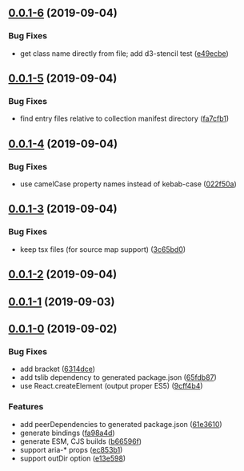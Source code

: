 ## [0.0.1-6](https://github.com/petermikitsh/stencil-react/compare/v0.0.1-5...v0.0.1-6) (2019-09-04)


### Bug Fixes

* get class name directly from file; add d3-stencil test ([e49ecbe](https://github.com/petermikitsh/stencil-react/commit/e49ecbe))



## [0.0.1-5](https://github.com/petermikitsh/stencil-react/compare/v0.0.1-4...v0.0.1-5) (2019-09-04)


### Bug Fixes

* find entry files relative to collection manifest directory ([fa7cfb1](https://github.com/petermikitsh/stencil-react/commit/fa7cfb1))



## [0.0.1-4](https://github.com/petermikitsh/stencil-react/compare/v0.0.1-3...v0.0.1-4) (2019-09-04)


### Bug Fixes

* use camelCase property names instead of kebab-case ([022f50a](https://github.com/petermikitsh/stencil-react/commit/022f50a))



## [0.0.1-3](https://github.com/petermikitsh/stencil-react/compare/v0.0.1-2...v0.0.1-3) (2019-09-04)


### Bug Fixes

* keep tsx files (for source map support) ([3c65bd0](https://github.com/petermikitsh/stencil-react/commit/3c65bd0))



## [0.0.1-2](https://github.com/petermikitsh/stencil-react/compare/v0.0.1-1...v0.0.1-2) (2019-09-04)



## [0.0.1-1](https://github.com/petermikitsh/stencil-react/compare/v0.0.1-0...v0.0.1-1) (2019-09-03)



## [0.0.1-0](https://github.com/petermikitsh/stencil-react/compare/fa98a4d...v0.0.1-0) (2019-09-02)


### Bug Fixes

* add bracket ([6314dce](https://github.com/petermikitsh/stencil-react/commit/6314dce))
* add tslib dependency to generated package.json ([65fdb87](https://github.com/petermikitsh/stencil-react/commit/65fdb87))
* use React.createElement (output proper ES5) ([9cff4b4](https://github.com/petermikitsh/stencil-react/commit/9cff4b4))


### Features

* add peerDependencies to generated package.json ([61e3610](https://github.com/petermikitsh/stencil-react/commit/61e3610))
* generate bindings ([fa98a4d](https://github.com/petermikitsh/stencil-react/commit/fa98a4d))
* generate ESM, CJS builds ([b66596f](https://github.com/petermikitsh/stencil-react/commit/b66596f))
* support aria-* props ([ec853b1](https://github.com/petermikitsh/stencil-react/commit/ec853b1))
* support outDir option ([e13e598](https://github.com/petermikitsh/stencil-react/commit/e13e598))



